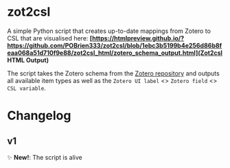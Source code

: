 # zot2csl
A simple Python script that  creates up-to-date mappings from Zotero to CSL that are visualised here: **[https://htmlpreview.github.io/?https://github.com/POBrien333/zot2csl/blob/1ebc3b5199b4e256d86b8feaa068a51d710f9e88/zot2csl_html/zotero_schema_output.html](Zot2csl HTML Output)**

The script takes the Zotero schema from the [Zotero repository](https://github.com/zotero/zotero-schema/blob/master/schema.json) and outputs all available item types as well as the `Zotero UI label` <> `Zotero field` <> `CSL variable`.

# Changelog
## v1

 ✨ **New!**: The script is alive
